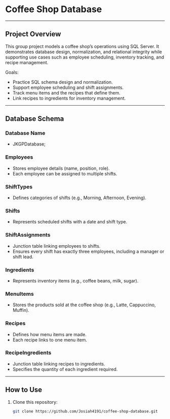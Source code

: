 # Coffee Shop Database

---

## Project Overview

This group project models a coffee shop’s operations using SQL Server. It demonstrates database design, normalization, and relational integrity while supporting use cases such as employee scheduling, inventory tracking, and recipe management.

Goals:
- Practice SQL schema design and normalization.
- Support employee scheduling and shift assignments.
- Track menu items and the recipes that define them.
- Link recipes to ingredients for inventory management.

---

## Database Schema

### **Database Name**
- JKGPDatabase;

### **Employees**
- Stores employee details (name, position, role).
- Each employee can be assigned to multiple shifts.

### **ShiftTypes**
- Defines categories of shifts (e.g., Morning, Afternoon, Evening).

### **Shifts**
- Represents scheduled shifts with a date and shift type.

### **ShiftAssignments**
- Junction table linking employees to shifts.
- Ensures every shift has exactly three employees, including a manager or shift lead.

### **Ingredients**
- Represents inventory items (e.g., coffee beans, milk, sugar).

### **MenuItems**
- Stores the products sold at the coffee shop (e.g., Latte, Cappuccino, Muffin).

### **Recipes**
- Defines how menu items are made.
- Each recipe links to one menu item.

### **RecipeIngredients**
- Junction table linking recipes to ingredients.
- Specifies the quantity of each ingredient required.

---

## How to Use

1. Clone this repository:
   ```bash
   git clone https://github.com/Josiah4191/coffee-shop-database.git
